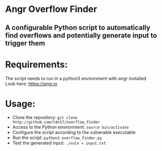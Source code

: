 # Angr Overflow Finder
## A configurable Python script to automatically find overflows and potentially generate input to trigger them
# Requirements:
The script needs to run in a python3 environment with angr installed\
Look here: https://angr.io
# Usage:
- Clone the repository: `git clone http://github.com/t4n17/overflow_finder`
- Access to the Python environment: `source bin/activate`
- Configure the script according to the vulnerable executable
- Run the script: `python3 overflow_finder.py`
- Test the generated input: `./vuln < input.txt`
